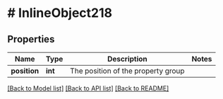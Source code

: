 # # InlineObject218

## Properties

Name | Type | Description | Notes
------------ | ------------- | ------------- | -------------
**position** | **int** | The position of the property group | 

[[Back to Model list]](../../README.md#documentation-for-models) [[Back to API list]](../../README.md#documentation-for-api-endpoints) [[Back to README]](../../README.md)


